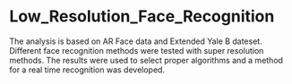# Low_Resolution_Face_Recognition
The analysis is based on AR Face data and Extended Yale B dateset. Different face recognition methods were tested with super resolution methods. The results were used to select proper algorithms and a method for a real time recognition was developed.
